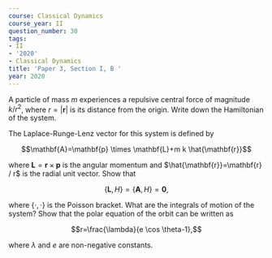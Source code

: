 ```yaml
---
course: Classical Dynamics
course_year: II
question_number: 30
tags:
- II
- '2020'
- Classical Dynamics
title: 'Paper 3, Section I, B '
year: 2020
---
```




A particle of mass $m$ experiences a repulsive central force of magnitude $k / r^{2}$, where $r=|\mathbf{r}|$ is its distance from the origin. Write down the Hamiltonian of the system.

The Laplace-Runge-Lenz vector for this system is defined by

$$\mathbf{A}=\mathbf{p} \times \mathbf{L}+m k \hat{\mathbf{r}}$$

where $\mathbf{L}=\mathbf{r} \times \mathbf{p}$ is the angular momentum and $\hat{\mathbf{r}}=\mathbf{r} / r$ is the radial unit vector. Show that

$$\{\mathbf{L}, H\}=\{\mathbf{A}, H\}=\mathbf{0},$$

where $\{\cdot, \cdot\}$ is the Poisson bracket. What are the integrals of motion of the system? Show that the polar equation of the orbit can be written as

$$r=\frac{\lambda}{e \cos \theta-1},$$

where $\lambda$ and $e$ are non-negative constants.